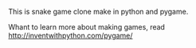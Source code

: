 This is snake game clone make in python and pygame.

Whant to learn more about making games, read http://inventwithpython.com/pygame/
